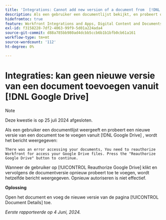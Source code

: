 ```yaml
---
title: 'Integrations: Cannot add new version of a document from  [!DNL Google Drive]'
description: Als een gebruiker een documentlijst bekijkt, en probeert om een nieuwe versie van een document van  [!DNL Google Drive] toe te voegen, zien zij een bericht. Er is een tijdelijke oplossing beschikbaar.
hidefromtoc: true
feature: Workfront Integrations and Apps, Digital Content and Documents
exl-id: f3158228-7df2-4063-99f9-5d01a224ada4
source-git-commit: d88a785bb980ad4dcbb5ccb6b1b1bfb0cb61a161
workflow-type: tm+mt
source-wordcount: '112'
ht-degree: 0%

---
```


# Integraties: kan geen nieuwe versie van een document toevoegen vanuit [!DNL Google Drive]

>[!NOTE]
>
>Deze kwestie is op 25 juli 2024 afgesloten.

Als een gebruiker een documentlijst weergeeft en probeert een nieuwe versie van een document toe te voegen vanuit [!DNL Google Drive] , wordt het bericht weergegeven:

`There was an error accessing your documents, You need to reauthorize Workfront for access your Google Drive files. Press the "Reauthorize Google Drive" button to continue.`

Wanneer de gebruiker op [!UICONTROL Reauthorize Google Drive] klikt en vervolgens de documentversie opnieuw probeert toe te voegen, wordt hetzelfde bericht weergegeven. Opnieuw autoriseren is niet effectief.

**Oplossing**

Open het document en voeg de nieuwe versie van de pagina [!UICONTROL Document Details] toe.

_Eerste rapporteerde op 4 Juni, 2024._
